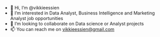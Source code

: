 - 👋 Hi, I’m @vikkieessien
- 👀 I’m interested in Data Analyst, Business Intelligence and Marketing Analyst job opportunities
- 💞️ I’m looking to collaborate on Data science or Analyst projects
- 📫 You can reach me on vikkieessien@gmail.com

<!---
vikkieessien/vikkieessien is a ✨ special ✨ repository because its `README.md` (this file) appears on your GitHub profile.
You can click the Preview link to take a look at your changes.
--->
